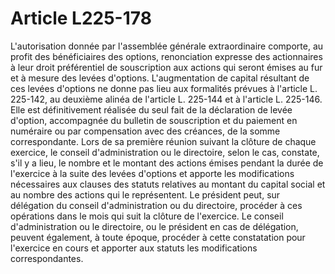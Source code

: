 # Article L225-178

L'autorisation donnée par l'assemblée générale extraordinaire comporte, au profit des bénéficiaires des options, renonciation expresse des actionnaires à leur droit préférentiel de souscription aux actions qui seront émises au fur et à mesure des levées d'options.   L'augmentation de capital résultant de ces levées d'options ne donne pas lieu aux formalités prévues à l'article L. 225-142, au deuxième alinéa de l'article L. 225-144 et à l'article L. 225-146. Elle est définitivement réalisée du seul fait de la déclaration de levée d'option, accompagnée du bulletin de souscription et du paiement en numéraire ou par compensation avec des créances, de la somme correspondante.   Lors de sa première réunion suivant la clôture de chaque exercice, le conseil d'administration ou le directoire, selon le cas, constate, s'il y a lieu, le nombre et le montant des actions émises pendant la durée de l'exercice à la suite des levées d'options et apporte les modifications nécessaires aux clauses des statuts relatives au montant du capital social et au nombre des actions qui le représentent. Le président peut, sur délégation du conseil d'administration ou du directoire, procéder à ces opérations dans le mois qui suit la clôture de l'exercice. Le conseil d'administration ou le directoire, ou le président en cas de délégation, peuvent également, à toute époque, procéder à cette constatation pour l'exercice en cours et apporter aux statuts les modifications correspondantes.